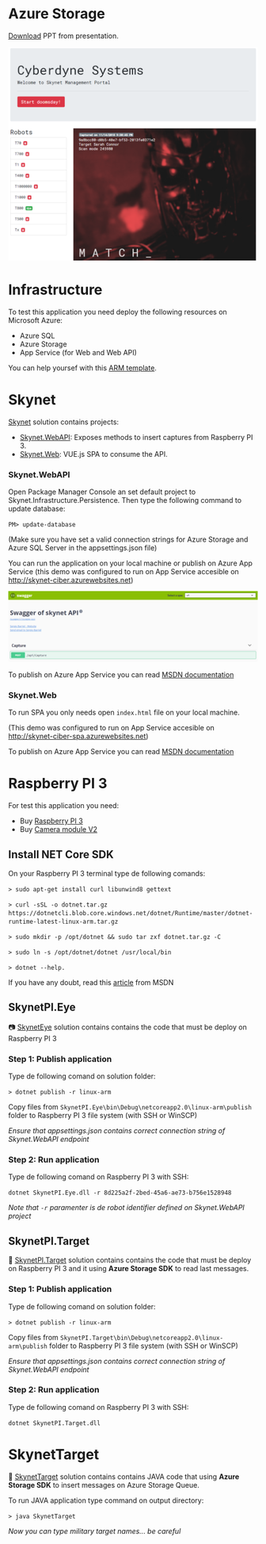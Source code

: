 # Azure Storage

[Download](https://github.com/sergiobarriel/azure-storage-15-nov/blob/master/files/presentation.pptx) PPT from presentation.

![](https://github.com/sergiobarriel/azure-storage-15-nov/blob/master/images/web_big.PNG)

# Infrastructure

To test this application you need deploy the following resources on Microsoft Azure:

- Azure SQL
- Azure Storage
- App Service (for Web and Web API)

You can help yoursef with this [ARM template](https://github.com/sergiobarriel/azure-storage-15-nov/blob/master/files/arm-template.zip).

# Skynet
[Skynet](https://github.com/sergiobarriel/azure-storage-15-nov/tree/master/src/Skynet) solution contains projects:
- [Skynet.WebAPI](https://github.com/sergiobarriel/azure-storage-15-nov/tree/master/src/Skynet/Skynet.WebAPI): Exposes methods to insert captures from Raspberry PI 3.
- [Skynet.Web](https://github.com/sergiobarriel/azure-storage-15-nov/tree/master/src/Skynet/Skynet.Web): VUE.js SPA to consume the API.


### Skynet.WebAPI 

Open Package Manager Console an set default project to Skynet.Infrastructure.Persistence. Then type the following command to update database:

`PM> update-database`

(Make sure you have set a valid connection strings for Azure Storage and Azure SQL Server in the appsettings.json file)

You can run the application on your local machine or publish on Azure App Service (this demo was configured to run on App Service accesible on http://skynet-ciber.azurewebsites.net)

![](https://github.com/sergiobarriel/azure-storage-15-nov/blob/master/images/swagger.PNG)

To publish on Azure App Service you can read [MSDN documentation](https://docs.microsoft.com/en-us/visualstudio/deployment/quickstart-deploy-to-azure?view=vs-2017)

### Skynet.Web

To run SPA you only needs open `index.html` file on your local machine.

(This demo was configured to run on App Service accesible on http://skynet-ciber-spa.azurewebsites.net)

To publish on Azure App Service you can read [MSDN documentation](https://docs.microsoft.com/en-us/visualstudio/deployment/quickstart-deploy-to-azure?view=vs-2017)

# Raspberry PI 3

For test this application you need:
- Buy [Raspberry PI 3](https://www.raspberrypi.org/products/raspberry-pi-3-model-b/)
- Buy [Camera module V2](https://www.raspberrypi.org/products/camera-module-v2/)

## Install NET Core SDK

On your Raspberry PI 3 terminal type de following comands: 

`> sudo apt-get install curl libunwind8 gettext`

`> curl -sSL -o dotnet.tar.gz https://dotnetcli.blob.core.windows.net/dotnet/Runtime/master/dotnet-runtime-latest-linux-arm.tar.gz`

`> sudo mkdir -p /opt/dotnet && sudo tar zxf dotnet.tar.gz -C `

`> sudo ln -s /opt/dotnet/dotnet /usr/local/bin`

`> dotnet --help.`

If you have any doubt, read this [article](https://blogs.msdn.microsoft.com/david/2017/07/20/setting_up_raspian_and_dotnet_core_2_0_on_a_raspberry_pi/) from MSDN

## SkynetPI.Eye
:camera: [SkynetEye](https://github.com/sergiobarriel/azure-storage-15-nov/tree/master/src/SkynetPI/SkynetPI.Eye) solution contains contains the code that must be deploy on Raspberry PI 3

### Step 1: Publish application

Type de following comand on solution folder:

`> dotnet publish -r linux-arm`

Copy files from `SkynetPI.Eye\bin\Debug\netcoreapp2.0\linux-arm\publish` folder to Raspberry PI 3 file system (with SSH or WinSCP)

_Ensure that appsettings.json contains correct connection string of Skynet.WebAPI endpoint_

### Step 2: Run application

Type de following comand on Raspberry PI 3 with SSH:

`dotnet SkynetPI.Eye.dll -r 8d225a2f-2bed-45a6-ae73-b756e1528948`

_Note that `-r` paramenter is de robot identifier defined on Skynet.WebAPI project_

## SkynetPI.Target
:email: [SkynetPI.Target](https://github.com/sergiobarriel/azure-storage-15-nov/tree/master/src/SkynetPI/SkynetPI.Target) solution contains contains the code that must be deploy on Raspberry PI 3 and it using **Azure Storage SDK** to read last messages.

### Step 1: Publish application

Type de following comand on solution folder:

`> dotnet publish -r linux-arm`

Copy files from `SkynetPI.Target\bin\Debug\netcoreapp2.0\linux-arm\publish` folder to Raspberry PI 3 file system (with SSH or WinSCP)

_Ensure that appsettings.json contains correct connection string of Skynet.WebAPI endpoint_

### Step 2: Run application

Type de following comand on Raspberry PI 3 with SSH:

`dotnet SkynetPI.Target.dll`


# SkynetTarget
:gun: [SkynetTarget](https://github.com/sergiobarriel/azure-storage-15-nov/tree/master/src/SkynetTarget) solution contains contains JAVA code that using **Azure Storage SDK** to insert messages on Azure Storage Queue.

To run JAVA application type command on output directory:

`> java SkynetTarget`

_Now you can type military target names... be careful_

